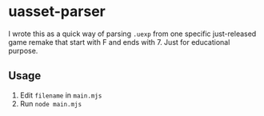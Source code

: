 # uasset-parser

I wrote this as a quick way of parsing `.uexp` from one specific just-released game remake that start with F and ends with 7. Just for educational purpose.

## Usage

1. Edit `filename` in `main.mjs`
2. Run `node main.mjs`